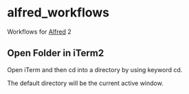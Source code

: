 alfred_workflows
================

Workflows for [Alfred](http://www.alfredapp.com/) 2

Open Folder in iTerm2
---
Open iTerm and then cd into a directory by using keyword cd.

The default directory will be the current active window.
